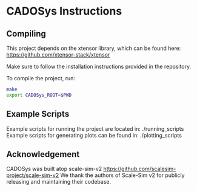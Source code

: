 # CADOSys Instructions

## Compiling
This project depends on the xtensor library, which can be found here:
https://github.com/xtensor-stack/xtensor

Make sure to follow the installation instructions provided in the repository.

To compile the project, run:

```bash
make
export CADOSys_ROOT=$PWD
```

## Example Scripts
Example scripts for running the project are located in: ./running_scripts
Example scripts for generating plots can be found in: ./plotting_scripts

## Acknowledgement
CADOSys was built atop scale-sim-v2 https://github.com/scalesim-project/scale-sim-v2
We thank the authors of Scale-Sim v2 for publicly releasing and maintaining their codebase.